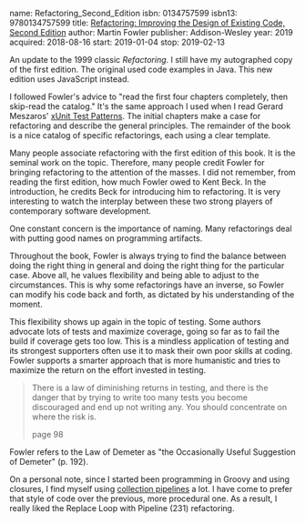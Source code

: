 name: Refactoring_Second_Edition
isbn: 0134757599
isbn13: 9780134757599
title: [Refactoring: Improving the Design of Existing Code, Second Edition](http://a.co/d/d98Vmak)
author: Martin Fowler
publisher: Addison-Wesley
year: 2019
acquired: 2018-08-16
start: 2019-01-04
stop: 2019-02-13

An update to the 1999 classic _Refactoring_.  I still have my autographed copy
of the first edition.  The original used code examples in Java.  This new
edition uses JavaScript instead.

I followed Fowler's advice to "read the first four chapters completely, then
skip-read the catalog."  It's the same approach I used when I read Gerard
Meszaros' [xUnit Test Patterns](#xUnit_Test_Patterns).  The initial
chapters make a case for refactoring and describe the general principles.  The
remainder of the book is a nice catalog of specific refactorings, each using a
clear template.

Many people associate refactoring with the first edition of this book.  It is
the seminal work on the topic.  Therefore, many people credit Fowler for
bringing refactoring to the attention of the masses.  I did not remember, from
reading the first edition, how much Fowler owed to Kent Beck.  In the
introduction, he credits Beck for introducing him to refactoring.  It is very
interesting to watch the interplay between these two strong players of
contemporary software development.

One constant concern is the importance of naming.  Many refactorings deal with
putting good names on programming artifacts.

Throughout the book, Fowler is always trying to find the balance between doing
the right thing in general and doing the right thing for the particular case.
Above all, he values flexibility and being able to adjust to the circumstances.
This is why some refactorings have an inverse, so Fowler can modify his code
back and forth, as dictated by his understanding of the moment.

This flexibility shows up again in the topic of testing.  Some authors advocate
lots of tests and maximize coverage, going so far as to fail the build if
coverage gets too low.  This is a mindless application of testing and its
strongest supporters often use it to mask their own poor skills at coding.
Fowler supports a smarter approach that is more humanistic and tries to maximize
the return on the effort invested in testing.

> There is a law of diminishing returns in testing, and there is the danger that
> by trying to write too many tests you become discouraged and end up not
> writing any.  You should concentrate on where the risk is.
> <footer>page 98</footer>

Fowler refers to the Law of Demeter as "the Occasionally Useful Suggestion of
Demeter" (p. 192).

On a personal note, since I started been programming in Groovy and using
closures, I find myself using
[collection pipelines](https://martinfowler.com/articles/collection-pipeline/)
a lot.  I have come to prefer that style of code over the previous, more
procedural one.  As a result, I really liked the Replace Loop with Pipeline
(231) refactoring.
